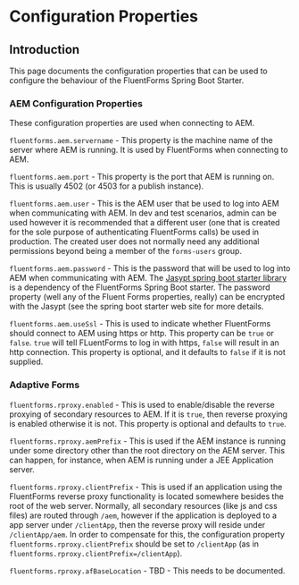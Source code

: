# Configuration Properties

## Introduction

This page documents the configuration properties that can be used to configure the behaviour of the FluentForms Spring Boot Starter.

### AEM Configuration Properties

These configuration properties are used when connecting to AEM.

`fluentforms.aem.servername` - This property is the machine name of the server where AEM is running.  It is used by FluentForms 
when connecting to AEM.

`fluentforms.aem.port` - This property is the port that AEM is running on.  This is usually 4502 (or 4503 for a publish instance).

`fluentforms.aem.user` - This is the AEM user that be used to log into AEM when communicating with AEM.  In dev and test 
scenarios, admin can be used however it is recommended that a different user (one that is created for the sole purpose of
authenticating FluentForms calls) be used in production.  The created user does not normally need any additional permissions 
beyond being a member of the `forms-users` group.

`fluentforms.aem.password` - This is the password that will be used to log into AEM when communicating with AEM.  The [Jasypt spring boot starter library](https://github.com/ulisesbocchio/jasypt-spring-boot) is a dependency of the FluentForms Spring Boot 
starter.  The password property (well any of the Fluent Forms properties, really) can be encrypted with the Jasypt (see the
spring boot starter web site for more details.

`fluentforms.aem.useSsl` - This is used to indicate whether FluentForms should connect to AEM using https or http.  This property 
can be `true` or `false`.  `true` will tell FLuentForms to log in with https, `false` will result in an http connection.  This 
property is optional, and it defaults to `false` if it is not supplied.

### Adaptive Forms

`fluentforms.rproxy.enabled` - This is used to enable/disable the reverse proxying of secondary resources to AEM.  If it is 
`true`, then reverse proxying is enabled otherwise it is not.  This property is optional and defaults to `true`.

`fluentforms.rproxy.aemPrefix` - This is used if the AEM instance is running under some directory other than the root 
directory on the AEM server.  This can happen, for instance, when AEM is running under a JEE Application server.

`fluentforms.rproxy.clientPrefix` - This is used if an application using the FluentForms reverse proxy functionality is located 
somewhere besides the root of the web server.  Normally, all secondary resources (like js and css files) are routed through `/aem`, however if the application is deployed to a app server under `/clientApp`, then the reverse proxy will reside under `/clientApp/aem`.  In order to compensate for this, the configuration property `fluentforms.rproxy.clientPrefix` should 
be set to `/clientApp` (as in `fluentforms.rproxy.clientPrefix=/clientApp`).

`fluentforms.rproxy.afBaseLocation` - TBD - This needs to be documented.
